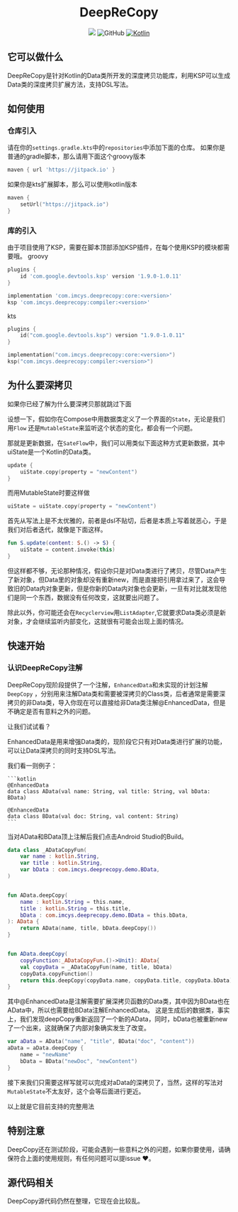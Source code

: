 
<div align="center">
    
# DeepReCopy

[![](https://jitpack.io/v/1250422131/DeepReCopy.svg)](https://jitpack.io/#1250422131/DeepReCopy)
![GitHub](https://img.shields.io/github/license/1250422131/bilibilias)
[![Kotlin](https://img.shields.io/badge/kotlin-1.8.10-blue.svg?logo=kotlin)](http://kotlinlang.org)

</div>

## 它可以做什么

DeepReCopy是针对Kotlin的Data类所开发的深度拷贝功能库，利用KSP可以生成Data类的深度拷贝扩展方法，支持DSL写法。

## 如何使用

### 仓库引入

请在你的`settings.gradle.kts`中的`repositories`中添加下面的仓库。
如果你是普通的gradle脚本，那么请用下面这个groovy版本

```groovy
maven { url 'https://jitpack.io' }
``` 

如果你是kts扩展脚本，那么可以使用kotlin版本

```kotlin
maven {
    setUrl("https://jitpack.io")
}
```

### 库的引入
由于项目使用了KSP，需要在脚本顶部添加KSP插件，在每个使用KSP的模块都需要哦。
groovy
```groovy
plugins {
    id 'com.google.devtools.ksp' version '1.9.0-1.0.11'
}

implementation 'com.imcys.deeprecopy:core:<version>'
ksp 'com.imcys.deeprecopy:compiler:<version>'
```
kts
```kotlin
plugins {
    id("com.google.devtools.ksp") version "1.9.0-1.0.11"
}

implementation("com.imcys.deeprecopy:core:<version>")
ksp("com.imcys.deeprecopy:compiler:<version>")
```

## 为什么要深拷贝

如果你已经了解为什么要深拷贝那就跳过下面

设想一下，假如你在Compose中用数据类定义了一个界面的`State`，无论是我们用`Flow`
还是`MutableState`来监听这个状态的变化，都会有一个问题。

那就是更新数据，在`SateFlow`中，我们可以用类似下面这种方式更新数据，其中uiState是一个Kotlin的Data类。

```kotlin
update {
    uiState.copy(property = "newContent")
}
```

而用MutableState时要这样做

```kotlin
uiState = uiState.copy(property = "newContent")
```

首先从写法上是不太优雅的，前者是dsl不贴切，后者是本质上写着就恶心，于是我们对后者迭代，就像是下面这样。

```kotlin
fun S.update(content: S.() -> S) {
    uiState = content.invoke(this)
}
```

但这样都不够，无论那种情况，假设你只是对Data类进行了拷贝，尽管Data产生了新对象，但Data里的对象却没有重新new，而是直接把引用拿过来了，这会导致旧的Data内对象更新，但是你新的Data内对象也会更新，一旦有对比就发现他们是同一个东西，数据没有任何改变，这就要出问题了。

除此以外，你可能还会在`Recyclerview`用`ListAdapter`,它就要求Data类必须是新对象，才会继续监听内部变化，这就很有可能会出现上面的情况。

## 快速开始

### 认识DeepReCopy注解

DeepReCopy现阶段提供了一个注解，`EnhancedData`和未实现的计划注解`DeepCopy`
，分别用来注解Data类和需要被深拷贝的Class类，后者通常是需要深拷贝的非Data类，导入你现在可以直接给非Data类注解@EnhancedData，但是不确定是否有意料之外的问题。

让我们试试看？

EnhancedData是用来增强Data类的，现阶段它只有对Data类进行扩展的功能，可以让Data深拷贝的同时支持DSL写法。

我们看一则例子：

    ```kotlin
    @EnhancedData
    data class AData(val name: String, val title: String, val bData: BData)
    
    @EnhancedData
    data class BData(val doc: String, val content: String)
    ```

当对AData和BData顶上注解后我们点击Android Studio的Build。

```kotlin
data class _ADataCopyFun(
    var name : kotlin.String,
    var title : kotlin.String,
    var bData : com.imcys.deeprecopy.demo.BData,
)


fun AData.deepCopy(
    name : kotlin.String = this.name,
    title : kotlin.String = this.title,
    bData : com.imcys.deeprecopy.demo.BData = this.bData,
): AData {
    return AData(name, title, bData.deepCopy())
}


fun AData.deepCopy(
    copyFunction:_ADataCopyFun.()->Unit): AData{
    val copyData = _ADataCopyFun(name, title, bData)
    copyData.copyFunction()
    return this.deepCopy(copyData.name, copyData.title, copyData.bData)
}


```
其中@EnhancedData是注解需要扩展深拷贝函数的Data类，其中因为BData也在AData中，所以也需要给BData注解EnhancedData。
这是生成后的数据类，事实上，我们发现deepCopy重新返回了一个新的AData，同时，bData也被重新new了一个出来，这就确保了内部对象确实发生了改变。

```kotlin
var aData = AData("name", "title", BData("doc", "content"))
aData = aData.deepCopy {
    name = "newName"
    bData = BData("newDoc", "newContent")
}
```

接下来我们只需要这样写就可以完成对aData的深拷贝了，当然，这样的写法对`MutableState`不太友好，这个会等后面进行更近。

以上就是它目前支持的完整用法

## 特别注意
DeepCopy还在测试阶段，可能会遇到一些意料之外的问题，如果你要使用，请确保符合上面的使用规则，有任何问题可以提issue ❤。

## 源代码相关
DeepCopy源代码仍然在整理，它现在会比较乱。
